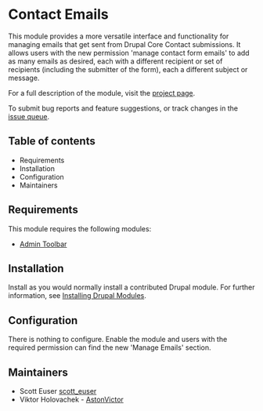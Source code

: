 # Contact Emails

This module provides a more versatile interface and functionality for managing
emails that get sent from Drupal Core Contact submissions. It allows users with
the new permission 'manage contact form emails' to add as many emails as
desired, each with a different recipient or set of recipients (including the
submitter of the form), each a different subject or message.

For a full description of the module, visit the
[project page](https://www.drupal.org/project/contact_emails).

To submit bug reports and feature suggestions, or track changes in the
[issue queue](https://www.drupal.org/project/issues/contact_emails).


## Table of contents

- Requirements
- Installation
- Configuration
- Maintainers


## Requirements

This module requires the following modules:

- [Admin Toolbar](https://www.drupal.org/project/admin_toolbar)


## Installation

Install as you would normally install a contributed Drupal module. For further
information, see
[Installing Drupal Modules](https://www.drupal.org/docs/extending-drupal/installing-drupal-modules).


## Configuration

There is nothing to configure. Enable the module and users with the required
permission can find the new 'Manage Emails' section.


## Maintainers

- Scott Euser [scott_euser](https://www.drupal.org/u/scott_euser)
- Viktor Holovachek - [AstonVictor](https://www.drupal.org/u/astonvictor)
